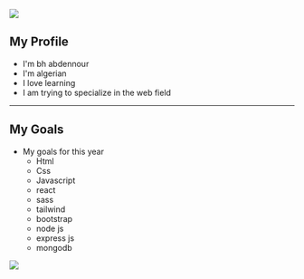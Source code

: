 
![](https://en.bloggif.com/tmp/b2568bbf7d3b8cbd9b02411adb9d38e7/text.gif?1652135481)


My Profile
----------

*   I'm bh abdennour
*   I'm algerian
*   I love learning
*   I am trying to specialize in the web field

* * *

My Goals
--------

*   My goals for this year
    *   Html
    *   Css
    *   Javascript
    *   react
    *   sass
    *   tailwind
    *   bootstrap
    *   node js
    *   express js
    *   mongodb

![](https://i.stack.imgur.com/1tr1I.gif)

